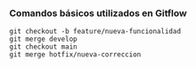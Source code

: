 ### Comandos básicos utilizados en Gitflow

    git checkout -b feature/nueva-funcionalidad
    git merge develop
    git checkout main
    git merge hotfix/nueva-correccion